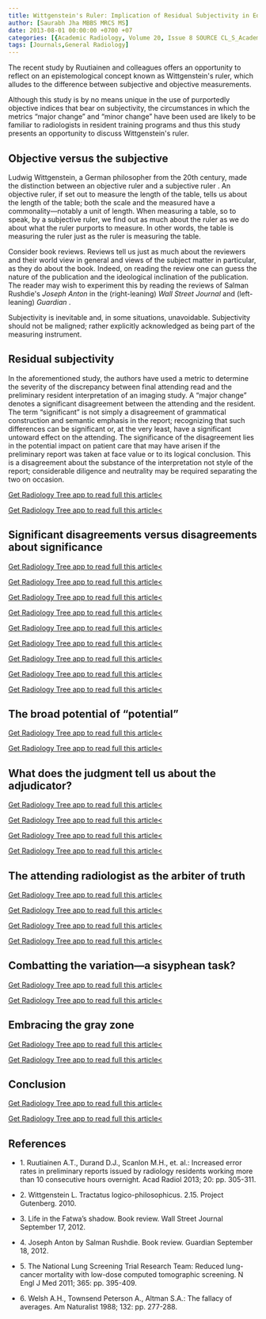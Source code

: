 ```yaml
---
title: Wittgenstein's Ruler: Implication of Residual Subjectivity in Educational Metrics
author: [Saurabh Jha MBBS MRCS MS]
date: 2013-08-01 00:00:00 +0700 +07
categories: [{Academic Radiology, Volume 20, Issue 8 SOURCE CL_S_AcademicRadiologyVolume20Issue8 1}]
tags: [Journals,General Radiology]
---
```

The recent study by Ruutiainen and colleagues offers an opportunity to reflect on an epistemological concept known as Wittgenstein's ruler, which alludes to the difference between subjective and objective measurements.

Although this study is by no means unique in the use of purportedly objective indices that bear on subjectivity, the circumstances in which the metrics “major change” and “minor change” have been used are likely to be familiar to radiologists in resident training programs and thus this study presents an opportunity to discuss Wittgenstein's ruler.

## Objective versus the subjective

Ludwig Wittgenstein, a German philosopher from the 20th century, made the distinction between an objective ruler and a subjective ruler . An objective ruler, if set out to measure the length of the table, tells us about the length of the table; both the scale and the measured have a commonality—notably a unit of length. When measuring a table, so to speak, by a subjective ruler, we find out as much about the ruler as we do about what the ruler purports to measure. In other words, the table is measuring the ruler just as the ruler is measuring the table.

Consider book reviews. Reviews tell us just as much about the reviewers and their world view in general and views of the subject matter in particular, as they do about the book. Indeed, on reading the review one can guess the nature of the publication and the ideological inclination of the publication. The reader may wish to experiment this by reading the reviews of Salman Rushdie's _Joseph Anton_ in the (right-leaning) _Wall Street Journal_ and (left-leaning) _Guardian_ .

Subjectivity is inevitable and, in some situations, unavoidable. Subjectivity should not be maligned; rather explicitly acknowledged as being part of the measuring instrument.

## Residual subjectivity

In the aforementioned study, the authors have used a metric to determine the severity of the discrepancy between final attending read and the preliminary resident interpretation of an imaging study. A “major change” denotes a significant disagreement between the attending and the resident. The term “significant” is not simply a disagreement of grammatical construction and semantic emphasis in the report; recognizing that such differences can be significant or, at the very least, have a significant untoward effect on the attending. The significance of the disagreement lies in the potential impact on patient care that may have arisen if the preliminary report was taken at face value or to its logical conclusion. This is a disagreement about the substance of the interpretation not style of the report; considerable diligence and neutrality may be required separating the two on occasion.

[Get Radiology Tree app to read full this article<](https://clinicalpub.com/app)

[Get Radiology Tree app to read full this article<](https://clinicalpub.com/app)

## Significant disagreements versus disagreements about significance

[Get Radiology Tree app to read full this article<](https://clinicalpub.com/app)

[Get Radiology Tree app to read full this article<](https://clinicalpub.com/app)

[Get Radiology Tree app to read full this article<](https://clinicalpub.com/app)

[Get Radiology Tree app to read full this article<](https://clinicalpub.com/app)

[Get Radiology Tree app to read full this article<](https://clinicalpub.com/app)

[Get Radiology Tree app to read full this article<](https://clinicalpub.com/app)

[Get Radiology Tree app to read full this article<](https://clinicalpub.com/app)

[Get Radiology Tree app to read full this article<](https://clinicalpub.com/app)

[Get Radiology Tree app to read full this article<](https://clinicalpub.com/app)

## The broad potential of “potential”

[Get Radiology Tree app to read full this article<](https://clinicalpub.com/app)

[Get Radiology Tree app to read full this article<](https://clinicalpub.com/app)

## What does the judgment tell us about the adjudicator?

[Get Radiology Tree app to read full this article<](https://clinicalpub.com/app)

[Get Radiology Tree app to read full this article<](https://clinicalpub.com/app)

[Get Radiology Tree app to read full this article<](https://clinicalpub.com/app)

[Get Radiology Tree app to read full this article<](https://clinicalpub.com/app)

## The attending radiologist as the arbiter of truth

[Get Radiology Tree app to read full this article<](https://clinicalpub.com/app)

[Get Radiology Tree app to read full this article<](https://clinicalpub.com/app)

[Get Radiology Tree app to read full this article<](https://clinicalpub.com/app)

[Get Radiology Tree app to read full this article<](https://clinicalpub.com/app)

## Combatting the variation—a sisyphean task?

[Get Radiology Tree app to read full this article<](https://clinicalpub.com/app)

[Get Radiology Tree app to read full this article<](https://clinicalpub.com/app)

## Embracing the gray zone

[Get Radiology Tree app to read full this article<](https://clinicalpub.com/app)

[Get Radiology Tree app to read full this article<](https://clinicalpub.com/app)

## Conclusion

[Get Radiology Tree app to read full this article<](https://clinicalpub.com/app)

[Get Radiology Tree app to read full this article<](https://clinicalpub.com/app)

## References

- 1\. Ruutiainen A.T., Durand D.J., Scanlon M.H., et. al.: Increased error rates in preliminary reports issued by radiology residents working more than 10 consecutive hours overnight. Acad Radiol 2013; 20: pp. 305-311.


- 2\.  Wittgenstein L. Tractatus logico-philosophicus. 2.15. Project Gutenberg. 2010.


- 3\.  Life in the Fatwa’s shadow. Book review. Wall Street Journal September 17, 2012.


- 4\.  Joseph Anton by Salman Rushdie. Book review. Guardian September 18, 2012.


- 5\. The National Lung Screening Trial Research Team: Reduced lung-cancer mortality with low-dose computed tomographic screening. N Engl J Med 2011; 365: pp. 395-409.


- 6\. Welsh A.H., Townsend Peterson A., Altman S.A.: The fallacy of averages. Am Naturalist 1988; 132: pp. 277-288.